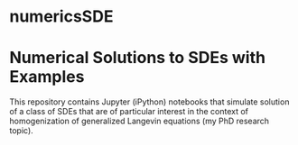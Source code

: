 # numericsSDE
# Numerical Solutions to SDEs with Examples

This repository contains Jupyter (iPython) notebooks that simulate solution of a class of SDEs that are of particular interest in the context of homogenization of generalized Langevin equations (my PhD research topic).
